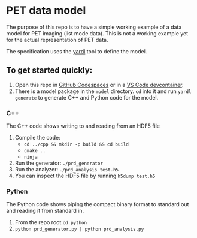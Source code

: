 # PET data model

The purpose of this repo is to have a simple working example of a data model for PET imaging (list mode data). This is not a working example yet for the actual representation of PET data.

The specification uses the [yardl](https://github.com/Microsoft/yardl) tool to define the model.

## To get started quickly:

1. Open this repo in [GitHub Codespaces](https://code.visualstudio.com/docs/remote/codespaces) or in a [VS Code devcontainer](https://code.visualstudio.com/docs/devcontainers/containers).
2. There is a model package in the `model` directory. `cd` into it and run `yardl generate` to generate C++ and Python code for the model.

### C++

The C++ code shows writing to and reading from an HDF5 file

1. Compile the code:
    - `cd ../cpp && mkdir -p build && cd build`
    - `cmake ..`
    - `ninja`
1. Run the generator: `./prd_generator`
1. Run the analyzer: `./prd_analysis test.h5`
1. You can inspect the HDF5 file by running `h5dump test.h5`

### Python

The Python code shows piping the compact binary format to standard out and
reading it from standard in.

1. From the repo root `cd python`
1. `python prd_generator.py | python prd_analysis.py`
